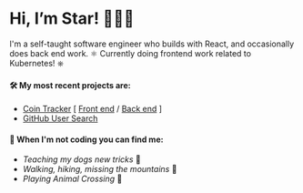 # Hi, I’m Star! 👋👩‍💻

I'm a self-taught software engineer who builds with React, and occasionally does back end work. ⚛ Currently doing frontend work related to Kubernetes! ⎈

#### 🛠 My most recent projects are:

- [Coin Tracker](https://cointracker.me/) [ [Front end](https://github.com/alicenstar/coin-tracker-client) / [Back end](https://github.com/alicenstar/coin-tracker-api) ]
- [GitHub User Search](https://github.com/alicenstar/gh-user-search)

#### 💃 When I'm not coding you can find me:

* _Teaching my dogs new tricks_ 🐾 
* _Walking, hiking, missing the mountains_ 🌄
* _Playing Animal Crossing_ 🍃
